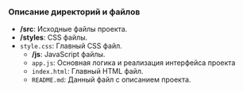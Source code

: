 ### Описание директорий и файлов

- **/src**: Исходные файлы проекта.
- **/styles**: CSS файлы.
- `style.css`: Главный CSS файл.
  - **/js**: JavaScript файлы.
  - `app.js`: Основная логика и реализация интерфейса проекта
  - `index.html`: Главный HTML файл.
  - `README.md`: Данный файл с описанием проекта.

